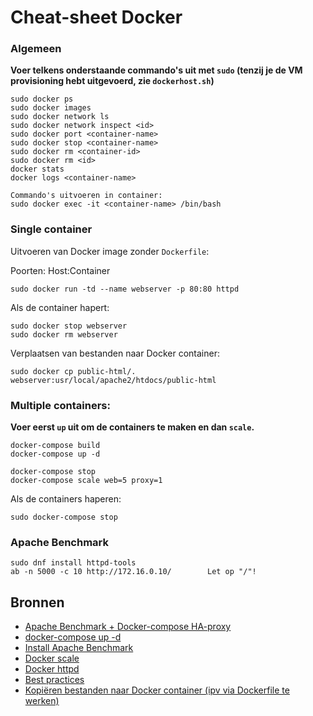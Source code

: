 # Cheat-sheet Docker

### Algemeen
**Voer telkens onderstaande commando's uit met `sudo` (tenzij je de VM provisioning hebt uitgevoerd, zie `dockerhost.sh`)**

```
sudo docker ps
sudo docker images
sudo docker network ls
sudo docker network inspect <id>
sudo docker port <container-name>
sudo docker stop <container-name>
sudo docker rm <container-id>
sudo docker rm <id>
docker stats
docker logs <container-name>

Commando's uitvoeren in container:
sudo docker exec -it <container-name> /bin/bash
```

### Single container
Uitvoeren van Docker image zonder `Dockerfile`:

Poorten: Host:Container
```
sudo docker run -td --name webserver -p 80:80 httpd
```

Als de container hapert:
```
sudo docker stop webserver
sudo docker rm webserver
```

Verplaatsen van bestanden naar Docker container:
```
sudo docker cp public-html/. webserver:usr/local/apache2/htdocs/public-html
```


### Multiple containers:
**Voer eerst  `up` uit om de containers te maken en dan `scale`.**

```
docker-compose build
docker-compose up -d

docker-compose stop
docker-compose scale web=5 proxy=1
```

Als de containers haperen:
```
sudo docker-compose stop
```

### Apache Benchmark
```
sudo dnf install httpd-tools
ab -n 5000 -c 10 http://172.16.0.10/        Let op "/"!
```


## Bronnen

- [Apache Benchmark + Docker-compose HA-proxy](https://blog.hypriot.com/post/docker-compose-nodejs-haproxy/)
- [docker-compose up -d](https://www.linux.com/learn/introduction-docker-compose-tool-multi-container-applications)
- [Install Apache Benchmark](https://serverfault.com/questions/514401/how-to-install-apache-benchmark-on-centos)
- [Docker scale](https://docs.docker.com/v17.09/compose/reference/scale/)
- [Docker httpd](https://hub.docker.com/_/httpd/)
- [Best practices](https://docs.docker.com/engine/userguide/eng-image/dockerfile_best-practices/#add-or-copy)
- [Kopiëren bestanden naar Docker container (ipv via Dockerfile te werken)](https://stackoverflow.com/questions/22907231/copying-files-from-host-to-docker-container)
